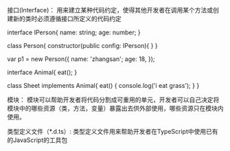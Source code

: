 
接口(Interface)：
  用来建立某种代码约定，使得其他开发者在调用某个方法或创建新的类时必须遵循接口所定义的代码约定
<!-- 情况一 -->
interface IPerson{
  name: string;
  age: number;
}

class Person{
  constructor(public config: IPerson){
  }
}

var p1 = new Person({
  name: 'zhangsan';
  age: 18,
});


<!-- 情况二 -->
interface Animal{
  eat();
}

class Sheet implements Animal{
  eat() {
    console.log('i eat grass');
  }
}


模块：
  模块可以帮助开发者将代码分割成可重用的单元，开发者可以自己决定将模块中的哪些资源（类，方法，变量）暴露出去供外部使用，哪些资源只在模块内使用。

  类型定义文件（*.d.ts）:
    类型定义文件用来帮助开发者在TypeScript中使用已有的JavaScript的工具包
